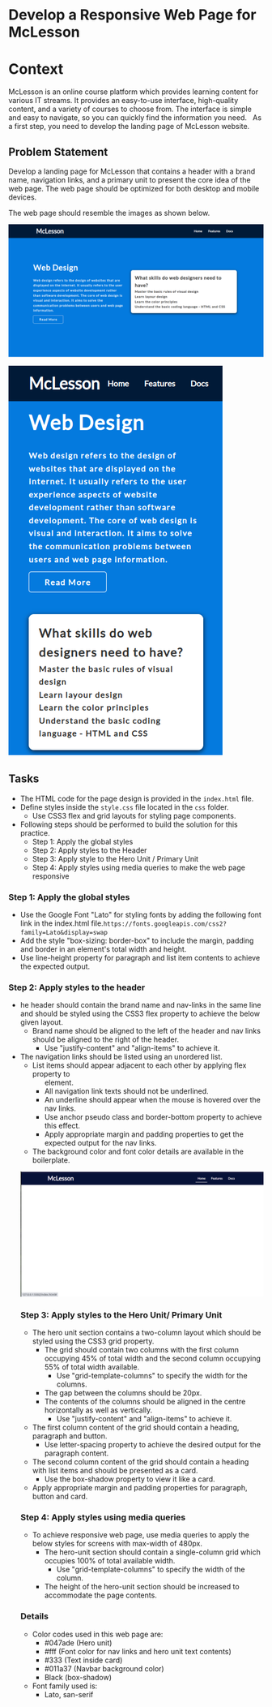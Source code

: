 # Develop a Responsive Web Page for McLesson

# Context

McLesson is an online course platform which provides learning content for various IT streams. It provides an easy-to-use interface, high-quality content, and a variety of courses to choose from. The interface is simple and easy to navigate, so you can quickly find the information you need. ​
​
As a first step, you need to develop the landing page of McLesson website.

## Problem Statement

Develop a landing page for McLesson that contains a header with a brand name, navigation links, and a primary unit to present the core idea of the web page.  The web page should be optimized for both desktop and mobile devices. 

The web page should resemble the images as shown below.

![](./Mc-Lesson-Desktop.png)

![](./Mc-Lesson-Mobile.png)

## Tasks
- The HTML code for the page design is provided in the `index.html` file.
- Define styles inside the `style.css` file located in the `css` folder. 
    - Use CSS3 flex and grid layouts for styling page components.
- Following steps should be performed to build the solution for this practice.​
    - Step 1: Apply the global styles​
    - Step 2: Apply styles to the Header​
    - Step 3: Apply style to the Hero Unit / Primary Unit​
    - Step 4: Apply styles using media queries to make the web page responsive

### Step 1: Apply the global styles
- Use the Google Font "Lato" for styling fonts by adding the following font link in the index.html file.​
    `https://fonts.googleapis.com/css2?family=Lato&display=swap`​
- Add the style "box-sizing: border-box" to include the margin, padding and border in an element's total width and height.​
- Use line-height property for paragraph and list item contents to achieve the expected output.

### Step 2: Apply styles to the header
- he header should contain the brand name and nav-links in the same line and should be styled using the CSS3 flex property to achieve the below given layout.​
    - Brand name should be aligned to the left of the header and nav links should be aligned to the right of the header.​
        - Use "justify-content" and "align-items" to achieve it.​
- The navigation links should be listed using an unordered list.​
    - List items should appear adjacent to each other by applying flex property to <ul> element.​
    - All navigation link texts should not be underlined.​
    - An underline should appear when the mouse is hovered over the nav links.​
    - Use anchor pseudo class and border-bottom property to achieve this effect.​
    - Apply appropriate margin and padding properties to get the expected output for the nav links.​
- The background color and font color details are available in the boilerplate.

![](./McLesson-Navbar.png)

### Step 3: Apply styles to the Hero Unit/ Primary Unit
- The hero unit section contains a two-column layout which should be styled using the CSS3 grid property.​
    - The grid should contain two columns with the first column occupying 45% of total width and the second column occupying 55% of total width available.​
        - Use "grid-template-columns" to specify the width for the columns.​
    - The gap between the columns should be 20px.​
    - The contents of the columns should be aligned in the centre horizontally as well as vertically.​
        - Use "justify-content" and "align-items" to achieve it.​
- The first column content of the grid should contain a heading, paragraph and button. ​
    - Use letter-spacing property to achieve the desired output for the paragraph content.​
- The second column content of the grid should contain a heading with list items and should be presented as a card. ​
    - Use the box-shadow property to view it like a card.​
- Apply appropriate margin and padding properties for paragraph, button and card.​

### Step 4: Apply styles using media queries

- To achieve responsive web page, use media queries to apply the below styles for screens with max-width of 480px.​
    - The hero-unit section should contain a single-column grid which occupies 100% of total available width.​
        - Use "grid-template-columns" to specify the width of the column.​
    - The height of the hero-unit section should be increased to accommodate the page contents.​

### Details

- Color codes used in this web page are:
    - #047ade (Hero unit)
    - #fff (Font color for nav links and hero unit text contents)
    - #333 (Text inside card)
    - #011a37 (Navbar background color)
    - Black (box-shadow)
- Font family used is:
    - Lato, san-serif